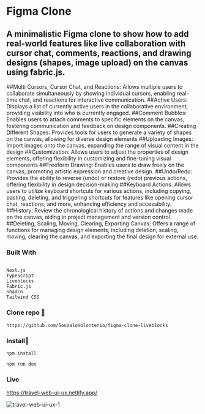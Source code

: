 # Figma Clone

## A minimalistic Figma clone to show how to add real-world features like live collaboration with cursor chat, comments, reactions, and drawing designs (shapes, image upload) on the canvas using fabric.js.

##Multi Cursors, Cursor Chat, and Reactions: Allows multiple users to collaborate simultaneously by showing individual cursors, enabling real-time chat, and reactions for interactive communication.
##Active Users: Displays a list of currently active users in the collaborative environment, providing visibility into who is currently engaged.
##Comment Bubbles: Enables users to attach comments to specific elements on the canvas, fostering communication and feedback on design components.
##Creating Different Shapes: Provides tools for users to generate a variety of shapes on the canvas, allowing for diverse design elements
##Uploading Images: Import images onto the canvas, expanding the range of visual content in the design
##Customization: Allows users to adjust the properties of design elements, offering flexibility in customizing and fine-tuning visual components
##Freeform Drawing: Enables users to draw freely on the canvas, promoting artistic expression and creative design.
##Undo/Redo: Provides the ability to reverse (undo) or restore (redo) previous actions, offering flexibility in design decision-making
##Keyboard Actions: Allows users to utilize keyboard shortcuts for various actions, including copying, pasting, deleting, and triggering shortcuts for features like opening cursor chat, reactions, and more, enhancing efficiency and accessibility.
##History: Review the chronological history of actions and changes made on the canvas, aiding in project management and version control.
##Deleting, Scaling, Moving, Clearing, Exporting Canvas: Offers a range of functions for managing design elements, including deletion, scaling, moving, clearing the canvas, and exporting the final design for external use.

### Built With

```

Next.js
TypeScript
Liveblocks
Fabric.js
Shadcn
Tailwind CSS

```

### Clone repo 🔧

```
https://github.com/GonzaloVolonterio/figma-clone-liveblocks
```
### Install🔧

```
npm install

npm run dev

```

### Live

https://travel-web-ui-ux.netlify.app/

![travel-web-ui-ux-1](https://github.com/GonzaloVolonterio/travel-web-ui-ux/assets/64506662/2b7afb09-12d7-42b8-8036-d9321e39a82b)
